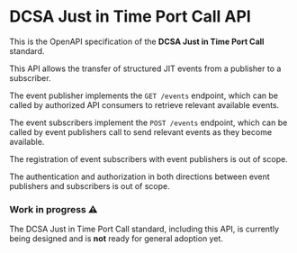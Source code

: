 # DCSA Just in Time Port Call API

This is the OpenAPI specification of the **DCSA Just in Time Port Call** standard.

This API allows the transfer of structured JIT events from a publisher to a subscriber.

The event publisher implements the `GET /events` endpoint, which can be called by authorized API consumers to retrieve relevant available events.

The event subscribers implement the `POST /events` endpoint, which can be called by event publishers call to send relevant events as they become available.

The registration of event subscribers with event publishers is out of scope.

The authentication and authorization in both directions between event publishers and subscribers is out of scope.

### Work in progress ⚠️

The DCSA Just in Time Port Call standard, including this API, is currently being designed and is **not** ready for general adoption yet.
